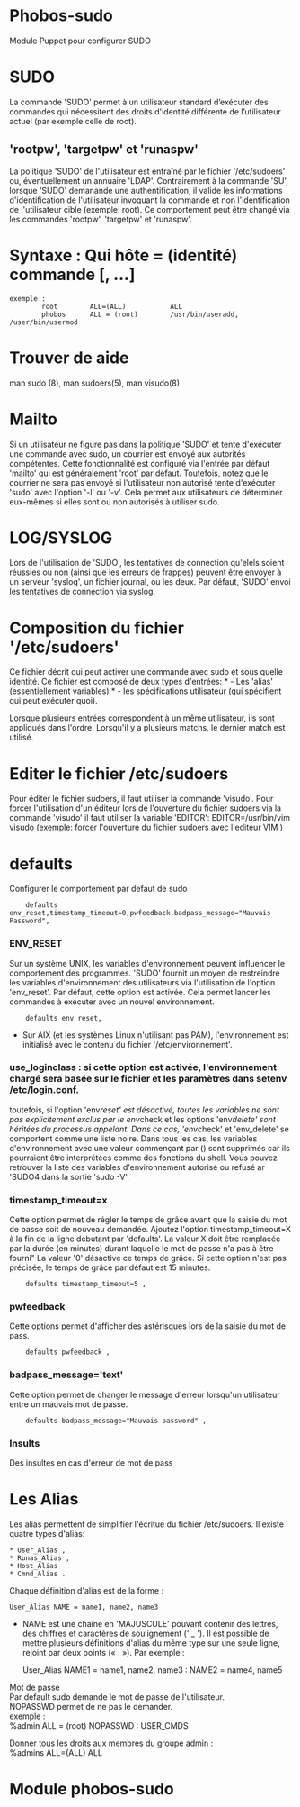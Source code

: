 # Phobos-sudo

Module Puppet pour configurer SUDO



# SUDO

La commande 'SUDO' permet à un utilisateur standard d’exécuter des commandes qui nécessitent des droits d'identité différente de l’utilisateur actuel (par exemple celle de root).

## 'rootpw', 'targetpw' et 'runaspw'

La politique 'SUDO' de l'utilisateur est entraîné par le fichier '/etc/sudoers' ou, éventuellement un annuaire 'LDAP'.	Contrairement à la commande 'SU', lorsque 'SUDO' demanande une authentification, il valide les informations d'identification de l'utilisateur invoquant la commande et non l'identification de l'utilisateur cible (exemple: root). Ce comportement peut être changé via les commandes 'rootpw', 'targetpw' et 'runaspw'.



# Syntaxe :   Qui  hôte = (identité) commande [, ...]

    exemple :   
    		root    	ALL=(ALL)       	ALL
    		phobos 		ALL = (root) 		/usr/bin/useradd, /user/bin/usermod



# Trouver de aide

man sudo (8), man sudoers(5), man visudo(8)		



# Mailto

Si un utilisateur ne figure pas dans la politique 'SUDO' et tente d'exécuter une commande avec sudo, un courrier est envoyé aux autorités compétentes. Cette fonctionnalité est configuré via l'entrée par défaut 'mailto' qui est généralement 'root' par défaut.	Toutefois, notez que le courrier ne sera pas envoyé si l'utilisateur non autorisé tente d'exécuter 'sudo' avec l'option '-l' ou '-v'. Cela permet aux utilisateurs de déterminer eux-mêmes si elles sont ou non autorisés à utiliser sudo.	



# LOG/SYSLOG

Lors de l'utilisation de 'SUDO', les tentatives de connection qu'elels soient réussies ou non (ainsi que les erreurs de frappes) peuvent être envoyer à un serveur 'syslog', un fichier journal, ou les deux. Par défaut,  'SUDO' envoi les tentatives de connection via syslog.



# Composition du fichier '/etc/sudoers'

Ce fichier décrit qui peut activer une commande avec sudo et sous quelle identité. 
Ce fichier est composé de deux types d'entrées: 
		* - Les 'alias' (essentiellement variables) 
		* - les spécifications utilisateur (qui spécifient qui peut exécuter quoi).

Lorsque plusieurs entrées correspondent à un même utilisateur, ils sont appliqués dans l'ordre. 
Lorsqu'il y a plusieurs matchs, le dernier match est utilisé.



# Editer le fichier /etc/sudoers

Pour éditer le fichier sudoers, il faut utiliser la commande 'visudo'. Pour forcer l'utilisation d'un éditeur lors de l'ouverture du fichier sudoers via la commande 'visudo' il faut utiliser la variable 'EDITOR': 
		EDITOR=/usr/bin/vim visudo   (exemple: forcer l'ouverture du fichier sudoers avec l'editeur VIM )



# defaults

Configurer le comportement par defaut de sudo

    	defaults env_reset,timestamp_timeout=0,pwfeedback,badpass_message="Mauvais Password",

### ENV_RESET

Sur un système UNIX, les variables d'environnement peuvent influencer le comportement des programmes. 'SUDO' fournit un moyen de restreindre les variables d'environnement des utilisateurs via l'utilisation de l'option 'env_reset'. Par défaut, cette option est activée. Cela permet lancer les commandes à exécuter avec un nouvel environnement. 

        defaults env_reset,
            

* Sur AIX (et les systèmes Linux n'utilisant pas PAM), l'environnement est initialisé avec le contenu du fichier '/etc/environnement'.
### use_loginclass : si cette option est activée, l'environnement chargé sera basée sur le fichier et les paramètres dans setenv /etc/login.conf.

toutefois, si l'option 'env*reset' est désactivé, toutes les variables ne sont pas explicitement exclus par le env*check et les options 'env*delete' sont héritées du processus appelant. Dans ce cas, 'env*check' et 'env_delete' se comportent comme une liste noire.
Dans tous les cas, les variables d'environnement avec une valeur commençant par () sont supprimés car ils pourraient être interprétées comme des fonctions du shell. Vous pouvez retrouver la liste des variables d'environnement autorisé ou refusé ar 'SUDO4 dans la sortie 'sudo -V'.

### timestamp_timeout=x

Cette option permet de régler le temps de grâce avant que la saisie du mot de passe soit de nouveau demandée.	Ajoutez l'option timestamp_timeout=X à la fin de la ligne débutant par 'defaults'. La valeur X doit être remplacée par la durée (en minutes) durant laquelle le mot de passe n'a pas à être fourni" La valeur '0' désactive ce temps de grâce. Si cette option n'est pas précisée, le temps de grâce par défaut est 15 minutes.  

        defaults timestamp_timeout=5 ,

### pwfeedback

Cette options permet d'afficher des astérisques lors de la saisie du mot de pass.

        defaults pwfeedback ,

### badpass_message='text'

Cette option permet de changer le message d'erreur lorsqu'un utilisateur entre un mauvais mot de passe.

        defaults badpass_message="Mauvais password" ,

### Insults

Des insultes en cas d'erreur de mot de pass



# Les Alias 

Les alias permettent de simplifier l'écritue du fichier /etc/sudoers. Il existe quatre types d'alias: 

    * User_Alias ​​, 
    * Runas_Alias ​​, 
    * Host_Alias
    * Cmnd_Alias ​​.	

Chaque définition d'alias est de la forme :

    User_Alias NAME = name1, name2, name3
    

* NAME est une chaîne en 'MAJUSCULE' pouvant contenir des lettres, des chiffres et caractères de soulignement (' _ ').  Il est possible de mettre plusieurs définitions d'alias du même type sur une seule ligne, rejoint par deux points (« : »). Par exemple :

    User_Alias NAME1 = name1, name2, name3 : NAME2 = name4, name5
        

Mot de passe	
Par default sudo demande le mot de passe de l'utilisateur.	
NOPASSWD permet de ne pas le demander.	
exemple : 	
%admin ALL = (root) NOPASSWD : USER_CMDS	

Donner tous les droits aux membres du groupe admin :	
%admins ALL=(ALL) ALL

# Module phobos-sudo

